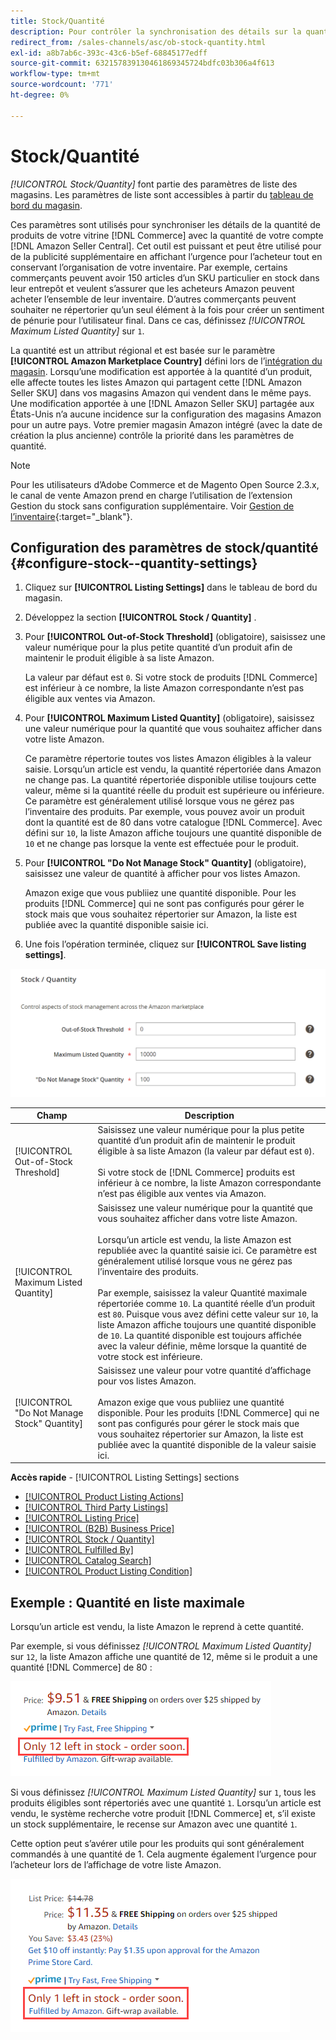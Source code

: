 ```yaml
---
title: Stock/Quantité
description: Pour contrôler la synchronisation des détails sur la quantité de produits de votre boutique Commerce vers votre compte  [!DNL Amazon Seller Central] , mettez à jour les paramètres Stock/Quantité .
redirect_from: /sales-channels/asc/ob-stock-quantity.html
exl-id: a8b7ab6c-393c-43c6-b5ef-68845177edff
source-git-commit: 632157839130461869345724bdfc03b306a4f613
workflow-type: tm+mt
source-wordcount: '771'
ht-degree: 0%

---
```


# Stock/Quantité

*[!UICONTROL Stock/Quantity]* font partie des paramètres de liste des magasins. Les paramètres de liste sont accessibles à partir du [tableau de bord du magasin](./amazon-store-dashboard.md).

Ces paramètres sont utilisés pour synchroniser les détails de la quantité de produits de votre vitrine [!DNL Commerce] avec la quantité de votre compte [!DNL Amazon Seller Central]. Cet outil est puissant et peut être utilisé pour de la publicité supplémentaire en affichant l’urgence pour l’acheteur tout en conservant l’organisation de votre inventaire. Par exemple, certains commerçants peuvent avoir 150 articles d’un SKU particulier en stock dans leur entrepôt et veulent s’assurer que les acheteurs Amazon peuvent acheter l’ensemble de leur inventaire. D’autres commerçants peuvent souhaiter ne répertorier qu’un seul élément à la fois pour créer un sentiment de pénurie pour l’utilisateur final. Dans ce cas, définissez *[!UICONTROL Maximum Listed Quantity]* sur `1`.

La quantité est un attribut régional et est basée sur le paramètre **[!UICONTROL Amazon Marketplace Country]** défini lors de l’[intégration du magasin](./store-integration.md). Lorsqu’une modification est apportée à la quantité d’un produit, elle affecte toutes les listes Amazon qui partagent cette [!DNL Amazon Seller SKU] dans vos magasins Amazon qui vendent dans le même pays. Une modification apportée à une [!DNL Amazon Seller SKU] partagée aux États-Unis n’a aucune incidence sur la configuration des magasins Amazon pour un autre pays. Votre premier magasin Amazon intégré (avec la date de création la plus ancienne) contrôle la priorité dans les paramètres de quantité.

>[!NOTE]
>
>Pour les utilisateurs d’Adobe Commerce et de Magento Open Source 2.3.x, le canal de vente Amazon prend en charge l’utilisation de l’extension Gestion du stock sans configuration supplémentaire. Voir [Gestion de l’inventaire](https://docs.magento.com/user-guide/v2.3/catalog/inventory-management.html){:target=&quot;_blank&quot;}.

## Configuration des paramètres de stock/quantité {#configure-stock--quantity-settings}

1. Cliquez sur **[!UICONTROL Listing Settings]** dans le tableau de bord du magasin.

1. Développez la section **[!UICONTROL Stock / Quantity]** .

1. Pour **[!UICONTROL Out-of-Stock Threshold]** (obligatoire), saisissez une valeur numérique pour la plus petite quantité d’un produit afin de maintenir le produit éligible à sa liste Amazon.

   La valeur par défaut est `0`. Si votre stock de produits [!DNL Commerce] est inférieur à ce nombre, la liste Amazon correspondante n’est pas éligible aux ventes via Amazon.

1. Pour **[!UICONTROL Maximum Listed Quantity]** (obligatoire), saisissez une valeur numérique pour la quantité que vous souhaitez afficher dans votre liste Amazon.

   Ce paramètre répertorie toutes vos listes Amazon éligibles à la valeur saisie. Lorsqu’un article est vendu, la quantité répertoriée dans Amazon ne change pas. La quantité répertoriée disponible utilise toujours cette valeur, même si la quantité réelle du produit est supérieure ou inférieure. Ce paramètre est généralement utilisé lorsque vous ne gérez pas l’inventaire des produits. Par exemple, vous pouvez avoir un produit dont la quantité est de 80 dans votre catalogue [!DNL Commerce]. Avec défini sur `10`, la liste Amazon affiche toujours une quantité disponible de `10` et ne change pas lorsque la vente est effectuée pour le produit.

1. Pour **[!UICONTROL "Do Not Manage Stock" Quantity]** (obligatoire), saisissez une valeur de quantité à afficher pour vos listes Amazon.

   Amazon exige que vous publiiez une quantité disponible. Pour les produits [!DNL Commerce] qui ne sont pas configurés pour gérer le stock mais que vous souhaitez répertorier sur Amazon, la liste est publiée avec la quantité disponible saisie ici.

1. Une fois l’opération terminée, cliquez sur **[!UICONTROL Save listing settings]**.

![Paramètres de stock/quantité](assets/amazon-stock-quantity.png)

| Champ | Description |
|---|---|
| [!UICONTROL Out-of-Stock Threshold] | Saisissez une valeur numérique pour la plus petite quantité d’un produit afin de maintenir le produit éligible à sa liste Amazon (la valeur par défaut est `0`).<br><br>Si votre stock de  [!DNL Commerce] produits est inférieur à ce nombre, la liste Amazon correspondante n’est pas éligible aux ventes via Amazon. |
| [!UICONTROL Maximum Listed Quantity] | Saisissez une valeur numérique pour la quantité que vous souhaitez afficher dans votre liste Amazon.<br><br>Lorsqu’un article est vendu, la liste Amazon est republiée avec la quantité saisie ici. Ce paramètre est généralement utilisé lorsque vous ne gérez pas l’inventaire des produits.<br><br>Par exemple, saisissez la valeur Quantité maximale répertoriée comme  `10`. La quantité réelle d’un produit est `80`. Puisque vous avez défini cette valeur sur `10`, la liste Amazon affiche toujours une quantité disponible de `10`. La quantité disponible est toujours affichée avec la valeur définie, même lorsque la quantité de votre stock est inférieure. |
| [!UICONTROL "Do Not Manage Stock" Quantity] | Saisissez une valeur pour votre quantité d’affichage pour vos listes Amazon.<br><br>Amazon exige que vous publiiez une quantité disponible. Pour les produits [!DNL Commerce] qui ne sont pas configurés pour gérer le stock mais que vous souhaitez répertorier sur Amazon, la liste est publiée avec la quantité disponible de la valeur saisie ici. |

**Accès rapide**  -  [!UICONTROL Listing Settings] sections

- [[!UICONTROL Product Listing Actions]](./product-listing-actions.md)
- [[!UICONTROL Third Party Listings]](./third-party-listing-settings.md)
- [[!UICONTROL Listing Price]](./listing-price.md)
- [[!UICONTROL (B2B) Business Price]](./business-pricing.md)
- [[!UICONTROL Stock / Quantity]](./stock-quantity.md)
- [[!UICONTROL Fulfilled By]](./fulfilled-by.md)
- [[!UICONTROL Catalog Search]](./catalog-search.md)
- [[!UICONTROL Product Listing Condition]](./product-listing-condition.md)

## Exemple : Quantité en liste maximale

Lorsqu’un article est vendu, la liste Amazon le reprend à cette quantité.

Par exemple, si vous définissez *[!UICONTROL Maximum Listed Quantity]* sur `12`, la liste Amazon affiche une quantité de 12, même si le produit a une quantité [!DNL Commerce] de 80 :

![Exemple de quantité maximale répertoriée 1](assets/amazon-max-listed-quantity.png)

Si vous définissez *[!UICONTROL Maximum Listed Quantity]* sur `1`, tous les produits éligibles sont répertoriés avec une quantité `1`. Lorsqu’un article est vendu, le système recherche votre produit [!DNL Commerce] et, s’il existe un stock supplémentaire, le recense sur Amazon avec une quantité `1`.

Cette option peut s’avérer utile pour les produits qui sont généralement commandés à une quantité de 1. Cela augmente également l’urgence pour l’acheteur lors de l’affichage de votre liste Amazon.

![Exemple de quantité maximale répertoriée 2](assets/amazon-max-listed-quantity-1.png)
